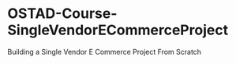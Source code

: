 # OSTAD-Course-SingleVendorECommerceProject
Building a Single Vendor E Commerce Project From Scratch

